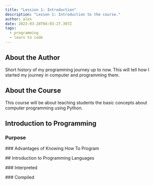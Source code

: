 ```yaml
---
title: "Lession 1: Introduction"
description: "Lesson 1: Introduction to the course."
author: alex
date: 2023-03-28T04:03:27.397Z
tags:
  - programming
  - learn to code
---
```

## A﻿bout the Author

S﻿hort history of my programming journey up to now. This will tell how I started my journey in computer and programming them.

## A﻿bout the Course

T﻿his course will be about teaching students the basic concepts about computer programming using Python.

## I﻿ntroduction to Programming

### P﻿urpose

\#﻿## Advantages of Knowing How To Program

\#﻿# Introduction to Programming Languages

\#﻿## Interpreted

\#﻿## Compiled